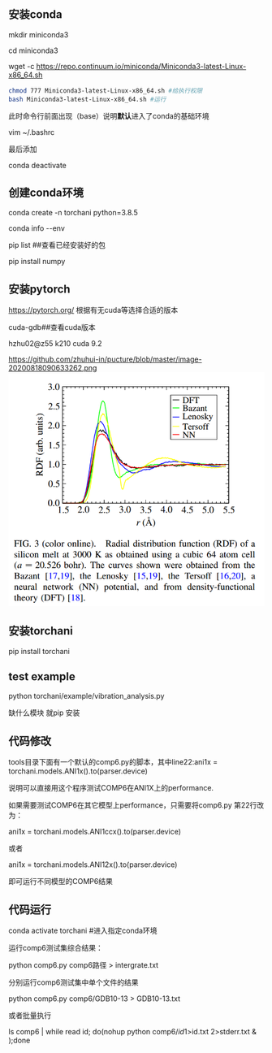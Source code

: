 ## 安装conda

mkdir miniconda3

cd miniconda3

wget -c https://repo.continuum.io/miniconda/Miniconda3-latest-Linux-x86_64.sh

```bash
chmod 777 Miniconda3-latest-Linux-x86_64.sh #给执行权限
bash Miniconda3-latest-Linux-x86_64.sh #运行
```

此时命令行前面出现（base）说明**默认**进入了conda的基础环境

vim ~/.bashrc

最后添加

conda deactivate

## 创建conda环境

conda create -n torchani python=3.8.5

conda info --env

pip list ##查看已经安装好的包

pip install numpy

## 安装pytorch

https://pytorch.org/  根据有无cuda等选择合适的版本

cuda-gdb##查看cuda版本

hzhu02@z55 k210 cuda 9.2

https://github.com/zhuhui-in/pucture/blob/master/image-20200818090633262.png
![图片3](README.assets/%E5%9B%BE%E7%89%873.png)

## 安装torchani

pip install torchani

## test example

python torchani/example/vibration_analysis.py 

缺什么模块 就pip 安装

## 代码修改

tools目录下面有一个默认的comp6.py的脚本，其中line22:ani1x = torchani.models.ANI1x().to(parser.device)

说明可以直接用这个程序测试COMP6在ANI1X上的performance.

如果需要测试COMP6在其它模型上performance，只需要将comp6.py 第22行改为：

ani1x = torchani.models.ANI1ccx().to(parser.device)

或者

ani1x = torchani.models.ANI12x().to(parser.device)

即可运行不同模型的COMP6结果



## 代码运行

conda activate torchani #进入指定conda环境

运行comp6测试集综合结果：

python comp6.py comp6路径 > intergrate.txt

分别运行comp6测试集中单个文件的结果

python comp6.py comp6/GDB10-13 > GDB10-13.txt

或者批量执行

ls comp6 | while read id; do(nohup python comp6/$id 1>$id.txt 2>stderr.txt & );done



